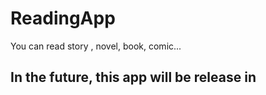 # ReadingApp
You can read story , novel, book, comic...
## In the future, this app will be release in 

